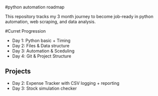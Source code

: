 #python automation roadmap 

This repository tracks my 3 month journey to become job-ready in python automation, web scraping, and data analysis. 

#Curret Progression 

- Day 1: Python basic + Timing 
- Day 2: Files & Data structure 
- Day 3: Automation & Sceduling 
- Day 4: Git & Project Structure 

## Projects 
- Day 2: Expense Tracker with CSV logging + reporting 
- Day 3: Stock simulation checker
